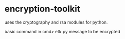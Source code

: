 # encryption-toolkit

uses the cryptography and rsa modules for python.

basic command in cmd> etk.py message to be encrypted

